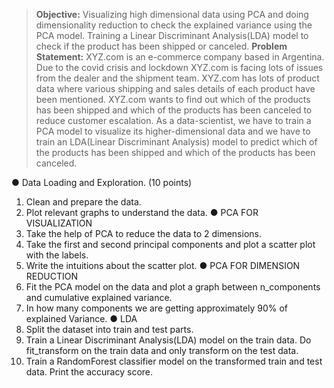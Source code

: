> **Objective:**
Visualizing high dimensional data using PCA and doing dimensionality
reduction to check the explained variance using the PCA model. Training a
Linear Discriminant Analysis(LDA) model to check if the product has been
shipped or canceled.
> **Problem Statement:**
XYZ.com is an e-commerce company based in Argentina. Due to the covid
crisis and lockdown XYZ.com is facing lots of issues from the dealer and the
shipment team. XYZ.com has lots of product data where various shipping and
sales details of each product have been mentioned. XYZ.com wants to find out
which of the products has been shipped and which of the products has been
canceled to reduce customer escalation. As a data-scientist, we have to train a
PCA model to visualize its higher-dimensional data and we have to train an
LDA(Linear Discriminant Analysis) model to predict which of the products has
been shipped and which of the products has been canceled.

● Data Loading and Exploration. (10 points)
1. Clean and prepare the data.
2. Plot relevant graphs to understand the data.
● PCA FOR VISUALIZATION
1. Take the help of PCA to reduce the data to 2 dimensions.
2. Take the first and second principal components and plot a scatter plot
with the labels.
3. Write the intuitions about the scatter plot.
● PCA FOR DIMENSION REDUCTION
1. Fit the PCA model on the data and plot a graph between n_components
and cumulative explained variance.
2. In how many components we are getting approximately 90% of explained
Variance.
● LDA
1. Split the dataset into train and test parts.
2. Train a Linear Discriminant Analysis(LDA) model on the train data. Do
fit_transform on the train data and only transform on the test data.
3. Train a RandomForest classifier model on the transformed train and test
data. Print the accuracy score.
